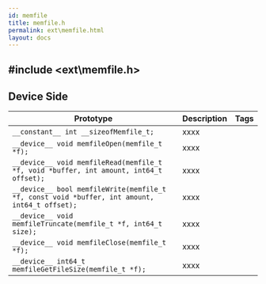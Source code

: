 ```yaml
---
id: memfile
title: memfile.h
permalink: ext\memfile.html
layout: docs
---
```


## #include <ext\memfile.h>

## Device Side
Prototype | Description | Tags
--- | --- | :---:
```__constant__ int __sizeofMemfile_t;``` | xxxx
```__device__ void memfileOpen(memfile_t *f);``` | xxxx
```__device__ void memfileRead(memfile_t *f, void *buffer, int amount, int64_t offset);``` | xxxx
```__device__ bool memfileWrite(memfile_t *f, const void *buffer, int amount, int64_t offset);``` | xxxx
```__device__ void memfileTruncate(memfile_t *f, int64_t size);``` | xxxx
```__device__ void memfileClose(memfile_t *f);``` | xxxx
```__device__ int64_t memfileGetFileSize(memfile_t *f);``` | xxxx

